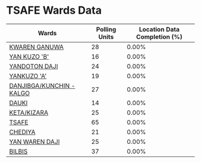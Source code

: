 
# TSAFE Wards Data

| Wards | Polling Units | Location Data Completion (%) |
| ---- | ----- | ------- |
| [KWAREN GANUWA](./wards/19626-kwaren-ganuwa) | 28 | 0.00% |
| [YAN KUZO 'B'](./wards/19627-yan-kuzo-'b') | 16 | 0.00% |
| [YANDOTON DAJI](./wards/19628-yandoton-daji) | 24 | 0.00% |
| [YANKUZO 'A'](./wards/19629-yankuzo-'a') | 19 | 0.00% |
| [DANJIBGA/KUNCHIN - KALGO](./wards/19630-danjibga/kunchin-kalgo) | 27 | 0.00% |
| [DAUKI](./wards/19631-dauki) | 14 | 0.00% |
| [KETA/KIZARA](./wards/19632-keta/kizara) | 25 | 0.00% |
| [TSAFE](./wards/19633-tsafe) | 65 | 0.00% |
| [CHEDIYA](./wards/19634-chediya) | 21 | 0.00% |
| [YAN WAREN DAJI](./wards/19635-yan-waren-daji) | 25 | 0.00% |
| [BILBIS](./wards/19636-bilbis) | 37 | 0.00% |




